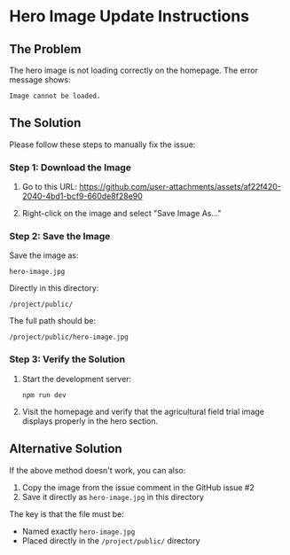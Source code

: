 # Hero Image Update Instructions

## The Problem

The hero image is not loading correctly on the homepage. The error message shows:

```
Image cannot be loaded.
```

## The Solution

Please follow these steps to manually fix the issue:

### Step 1: Download the Image

1. Go to this URL:
   https://github.com/user-attachments/assets/af22f420-2040-4bd1-bcf9-660de8f28e90

2. Right-click on the image and select "Save Image As..."

### Step 2: Save the Image

Save the image as:
```
hero-image.jpg
```

Directly in this directory:
```
/project/public/
```

The full path should be:
```
/project/public/hero-image.jpg
```

### Step 3: Verify the Solution

1. Start the development server:
   ```
   npm run dev
   ```

2. Visit the homepage and verify that the agricultural field trial image displays properly in the hero section.

## Alternative Solution

If the above method doesn't work, you can also:

1. Copy the image from the issue comment in the GitHub issue #2
2. Save it directly as `hero-image.jpg` in this directory

The key is that the file must be:
- Named exactly `hero-image.jpg`
- Placed directly in the `/project/public/` directory